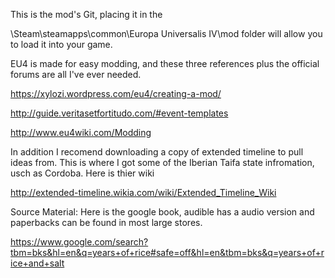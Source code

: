 This is the mod's Git, placing it in the 

\Steam\steamapps\common\Europa Universalis IV\mod folder will allow you to load it into your game.

EU4 is made for easy modding, and these three references plus the official forums are all I've ever needed. 
  
  https://xylozi.wordpress.com/eu4/creating-a-mod/

  http://guide.veritasetfortitudo.com/#event-templates

  http://www.eu4wiki.com/Modding
  
  
In addition I recomend downloading a copy of extended timeline to pull ideas from. This is where I got some of the Iberian Taifa state infromation, usch as Cordoba. Here is thier wiki
  
  http://extended-timeline.wikia.com/wiki/Extended_Timeline_Wiki
  
Source Material: Here is the google book, audible has a audio version and paperbacks can be found in most large stores.

  https://www.google.com/search?tbm=bks&hl=en&q=years+of+rice#safe=off&hl=en&tbm=bks&q=years+of+rice+and+salt
